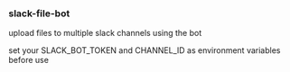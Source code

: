 ### slack-file-bot
upload files to multiple slack channels using the bot

set your SLACK_BOT_TOKEN and CHANNEL_ID as environment variables before use

